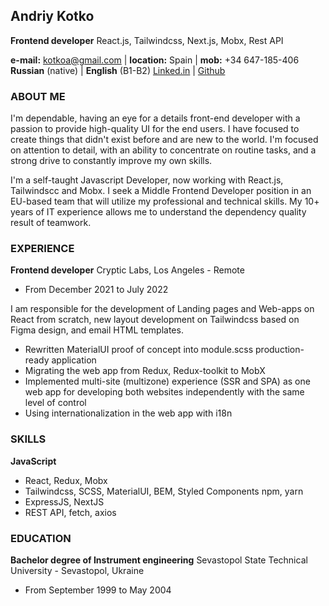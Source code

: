 ## Andriy Kotko

**Frontend developer**
React.js, Tailwindcss, Next.js, Mobx, Rest API

**e-mail:** kotkoa@gmail.com | **location:** Spain | **mob:** +34 647-185-406
**Russian** (native) | **English** (B1-B2)
[Linked.in](https://www.linkedin.com/in/kotkoa/) | [Github](https://github.com/Kotkoa)

### ABOUT ME

I'm dependable, having an eye for a details front-end developer with a passion to provide high-quality UI for the end users. I have focused to create things that didn't exist before and are new to the world. I'm focused on attention to detail, with an ability to concentrate on routine tasks, and a strong drive to constantly improve my own skills.

I'm a self-taught Javascript Developer, now working with React.js, Tailwindscc and Mobx. I seek a Middle Frontend Developer position in an EU-based team that will utilize my professional and technical skills. My 10+ years of IT experience allows me to understand the dependency quality result of teamwork.

### EXPERIENCE

**Frontend developer**
Cryptic Labs, Los Angeles - Remote

- From December 2021 to July 2022

I am responsible for the development of Landing pages and Web-apps on React from scratch, new layout development on Tailwindcss based on Figma design, and email HTML templates.

- Rewritten MaterialUI proof of concept into module.scss production-ready application
- Migrating the web app from Redux, Redux-toolkit to MobX
- Implemented multi-site (multizone) experience (SSR and SPA) as one web app for developing both websites independently with the same level of control
- Using internationalization in the web app with i18n

### SKILLS

**JavaScript**

- React, Redux, Mobx
- Tailwindcss, SCSS, MaterialUI, BEM, Styled Components npm, yarn
- ExpressJS, NextJS
- REST API, fetch, axios

### EDUCATION

**Bachelor degree of Instrument engineering**
Sevastopol State Technical University - Sevastopol, Ukraine

- From September 1999 to May 2004

